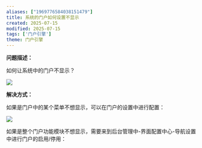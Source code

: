 ```yaml
---
aliases: ["1969776584038151479"]
title: 系统的门户如何设置不显示
created: 2025-07-15
modified: 2025-07-15
tags: ['门户引擎']
theme: 门户引擎
---
```


**问题描述：**

如何让系统中的门户不显示？

![](https://myhelpdoc.oss-cn-heyuan.aliyuncs.com/mdimages/1f729a0d9eaa26e9a19042ad1982f5d3.jpg)

**解决方式：**

如果是门户中的某个菜单不想显示，可以在门户的设置中进行配置：

![](https://myhelpdoc.oss-cn-heyuan.aliyuncs.com/mdimages/b501154b0d199664f84ec71a187f82dc.jpg)

如果是整个门户功能模块不想显示，需要来到后台管理中-界面配置中心-导航设置中进行门户的启用/停用：

